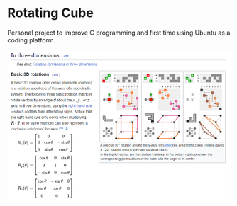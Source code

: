 
# Rotating Cube

Personal project to improve C programming and first time using Ubuntu as a coding platform. 

![wiki](https://github.com/kfhanson/rotating-cube/blob/main/wiki.png)
